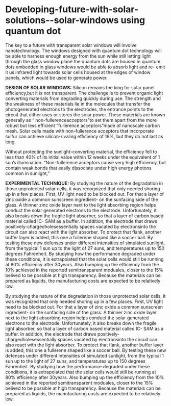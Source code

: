 # Developing-future-with-solar-solutions--solar-windows using quantum dot

The key to a future with transparent solar windows will involve nanotechnology. The windows designed with quantum dot technology will be able to harness enough energy from the sun while still letting light through the glass window plane the quantum dots are housed in quantum dots embedded in glass windows would be able to absorb light and re- emit it us infrared light towards solar cells housed at the edges of window panels, which would be used to generate power. 

**DESIGN OF SOLAR WINDOWS:**
Silicon remains the king for solar panel efficiency,but it is not transparent. The challenge is to prevent organic light converting materials from degrading quickly during use. The strength and the weakness of these materials lie in the molecules that transfer the photogenerated electrons to the electrodes, the entrance points to the circuit that either uses or stores the solar power. These materials are known generally as “ non-fullerenceacceptors”to set them apart from the more robust but less efficient “fullerence acceptors”made of nanoscale carbon mesh. Solar cells made with non-fullerence acceptors that incorporate sulfur can achieve silicon-rivaling efficiency of 18%, but they do not last as long. 

Without protecting the sunlight-converting material, the efficiency fell to less than 40% of its initial value within 12 weeks under the equivalent of 1 sun’s illumination. “Non-fullerence acceptors cause very high efficiency, but contain weak bonds that easily dissociate under high energy photons common in sunlight,” 

**EXPERIMENTAL TECHNIQUE:**
By studying the nature of the degradation in those unprotected solar cells, it was  recognized that  only needed shoring up in a few places. First, UV light need to be blocked out. For that a layer of zinc oxide a common sunscreen ingredient- on the sunfacing side of the glass. 
     A thinner zinc oxide layer next to the light absorbing region helps conduct the solar generated electrons to the electrode. Unfortunately, it also breaks down the fragile light absorber, so that a layer of carbon based material called IC- SAM as a buffer. 
     In addition, the electrode that draws positively-chargedholesessentially spaces vacated by electronsinto the circuit can also react with the light absorber. To protect that flank, another buffer layer is added, this one a fullerene shaped like a soccer ball. 
     By testing these new defenses under different intensities of simulated sunlight, from the typical 1 sun up to the light of 27 suns, and temperatures up to 150 degrees Fahrenheit. By studying how the performance degraded under these conditions, it is extrapolated that the solar cells would still be running at 80% efficiency after 30years. 
     Also bumping up the efficiency from the 10% achieved in the reported semitransparent moduales, closer to the 15% belived to be possible at high transparency. Because the materials can be prepared as liquids, the manufacturing costs are expected to be relatively low. 

By studying the nature of the degradation in those unprotected solar cells, it was  recognized that  only needed shoring up in a few places. First, UV light need to be blocked out. For that a layer of zinc oxide a common sunscreen ingredient- on the sunfacing side of the glass. 
     A thinner zinc oxide layer next to the light absorbing region helps conduct the solar generated electrons to the electrode. Unfortunately, it also breaks down the fragile light absorber, so that a layer of carbon based material called IC- SAM as a buffer. 
     In addition, the electrode that draws positively-chargedholesessentially spaces vacated by electronsinto the circuit can also react with the light absorber. To protect that flank, another buffer layer is added, this one a fullerene shaped like a soccer ball. 
     By testing these new defenses under different intensities of simulated sunlight, from the typical 1 sun up to the light of 27 suns, and temperatures up to 150 degrees Fahrenheit. By studying how the performance degraded under these conditions, it is extrapolated that the solar cells would still be running at 80% efficiency after 30years. 
     Also bumping up the efficiency from the 10% achieved in the reported semitransparent moduales, closer to the 15% belived to be possible at high transparency. Because the materials can be prepared as liquids, the manufacturing costs are expected to be relatively low. 
